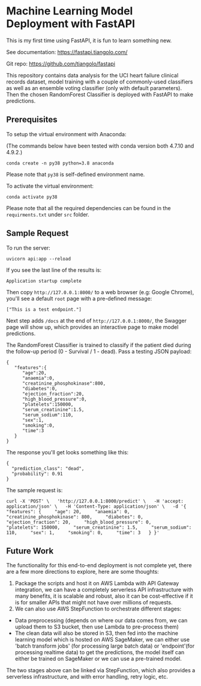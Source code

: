 # Machine Learning Model Deployment with FastAPI

This is my first time using FastAPI, it is fun to learn something new.

See documentation: https://fastapi.tiangolo.com/

Git repo: https://github.com/tiangolo/fastapi

This repository contains data analysis for the UCI heart failure clinical records dataset,
model training with a couple of commonly-used classifiers as well as an ensemble voting classifier (only with default parameters).
Then the chosen RandomForest Classifier is deployed with FastAPI to make predictions.

Prerequisites
---------
To setup the virtual environment with Anaconda:

(The commands below have been tested with conda version both 4.7.10 and 4.9.2.)

```
conda create -n py38 python=3.8 anaconda
```
Please note that `py38` is self-defined environment name.

To activate the virtual environment:
```
conda activate py38
```
Please note that all the required dependencies can be found in the `requirments.txt` under `src` folder.

Sample Request
---------

To run the server:

```
uvicorn api:app --reload
```
If you see the last line of the results is:
```
Application startup complete
```
Then copy `http://127.0.0.1:8000/` to a web browser (e.g: Google Chrome), you'll see a default `root` page with a pre-defined message:
```
["This is a test endpoint."]
```

Next step adds `/docs` at the end of `http://127.0.0.1:8000/`, the Swagger page will show up, which provides an interactive page to make model predictions.

The RandomForest Classifier is trained to classify if the patient died during the follow-up period (0 - Survival / 1 - dead).
Pass a testing JSON payload:

```
{
   "features":{
      "age":20,
      "anaemia":0,
      "creatinine_phosphokinase":800,
      "diabetes":0,
      "ejection_fraction":20,
      "high_blood_pressure":0,
      "platelets":150000,
      "serum_creatinine":1.5,
      "serum_sodium":110,
      "sex":1,
      "smoking":0,
      "time":3
   }
}
```
The response you'll get looks something like this:

```
{
  "prediction_class": "dead",
  "probability": 0.91
}
```

The sample request is:
```
curl -X 'POST' \   'http://127.0.0.1:8000/predict' \   -H 'accept: application/json' \   -H 'Content-Type: application/json' \   -d '{   "features": {     "age": 20,     "anaemia": 0,     "creatinine_phosphokinase": 800,     "diabetes": 0,     "ejection_fraction": 20,     "high_blood_pressure": 0,     "platelets": 150000,     "serum_creatinine": 1.5,     "serum_sodium": 110,     "sex": 1,     "smoking": 0,     "time": 3   } }'
```

Future Work
---------
The functionality for this end-to-end deployment is not complete yet, there are a few more directions to explore, here are some thoughts:

1. Package the scripts and host it on AWS Lambda with API Gateway integration, we can have a completely serverless API
infrastructure with many benefits, it is scalable and robust, also it can be cost-effective if it is for smaller APIs 
that might not have over millions of requests.
2. We can also use AWS StepFunction to orchestrate different stages: 

- Data preprocessing (depends on where our data comes from, we can upload them to S3 bucket, then use Lambda to pre-process them)
- The clean data will also be stored in S3, then fed into the machine learning model which is hosted on AWS SageMaker, 
we can either use 'batch transform jobs' (for processing large batch data) or 'endpoint'(for processing realtime data) to get the predictions, the model itself can either be trained on SageMaker or we can use a pre-trained model.

The two stages above can be linked via StepFunction, which also provides a serverless infrastructure, and with error handling, retry logic, etc.